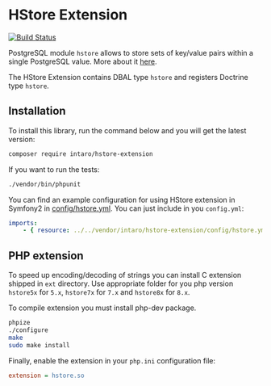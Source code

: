 HStore Extension
==================

[![Build Status](https://travis-ci.org/intaro/hstore-extension.svg?branch=master)](https://travis-ci.org/intaro/hstore-extension)

PostgreSQL module `hstore` allows to store sets of key/value pairs within a single PostgreSQL value. More about it [here](http://www.postgresql.org/docs/current/static/hstore.html).

The HStore Extension contains DBAL type `hstore` and registers Doctrine type `hstore`.

Installation
------------

To install this library, run the command below and you will get the latest version:

```sh
composer require intaro/hstore-extension
```

If you want to run the tests:

```sh
./vendor/bin/phpunit
```

You can find an example configuration for using HStore extension in Symfony2 in [config/hstore.yml](config/hstore.yml).
You can just include in you `config.yml`:

```yml
imports:
    - { resource: ../../vendor/intaro/hstore-extension/config/hstore.yml }
```

PHP extension
-------------

To speed up encoding/decoding of strings you can install C extension shipped in `ext` directory.
Use appropriate folder for you php version `hstore5x` for `5.x`, `hstore7x` for `7.x` and `hstore8x` for `8.x`.

To compile extension you must install php-dev package.

```bash
phpize
./configure
make
sudo make install
```

Finally, enable the extension in your `php.ini` configuration file:

```ini
extension = hstore.so
```
